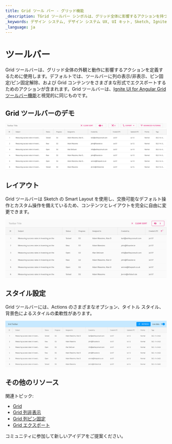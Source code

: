 ```yaml
---
title: Grid ツール バー - グリッド機能
_description: TGrid ツールバー シンボルは、グリッド全体に影響するアクションを持つヘッダーを提供します。
_keywords: デザイン システム, デザイン システム UX, UI キット, Sketch, Ignite UI for Angular, Sketch to Angular, Angular, Angular デザイン システム, Sketch からコードをエクスポート, Angular 用のデザイン キット, Sketch HTML, Sketch to HTML, Sketch UI キット
_language: ja
---
```


# ツールバー

Grid ツールバーは、グリッド全体の外観と動作に影響するアクションを定義するために使用します。デフォルトでは、ツールバーに列の表示/非表示、ピン固定/ピン固定解除、および Grid コンテンツをさまざまな形式でエクスポートするためのアクションが含まれます。Grid ツールバーは、[Ignite UI for Angular Grid ツールバー機能](https://jp.infragistics.com/products/ignite-ui-angular/angular/components/grid/toolbar.html)と視覚的に同じものです。

## Grid ツールバーのデモ

<img class="responsive-img" src="../images/grid_toolbar_demo.png" srcset="../images/grid_toolbar_demo@2x.png 2x" />

## レイアウト

Grid ツールバーは Sketch の Smart Layout を使用し、交換可能なデフォルト操作とカスタム操作を備えているため、コンテンツとレイアウトを完全に自由に変更できます。

<img class="responsive-img" src="../images/grid_toolbar_layout.png" srcset="../images/grid_toolbar_layout@2x.png 2x" />

## スタイル設定

Grid ツールバーには、Actions のさまざまなオプション、タイトル スタイル、背景色によるスタイルの柔軟性があります。

<img class="responsive-img" src="../images/grid_toolbar_styling.png" srcset="../images/grid_toolbar_styling@2x.png 2x" />

## その他のリソース

関連トピック:

- [Grid](grid.md)
- [Grid 列非表示](grid-column-hiding.md)
- [Grid 列ピン固定](grid-column-pinning.md)
- [Grid エクスポート](grid-export.md)
  <div class="divider--half"></div>

コミュニティに参加して新しいアイデアをご提案ください。
